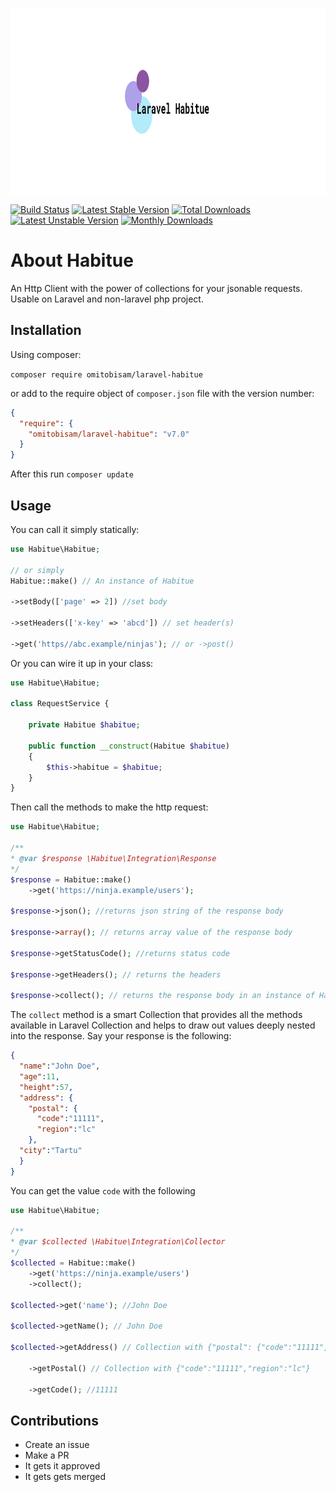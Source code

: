 <p align="center">
<img src="https://github.com/omitobi/assets/blob/master/laravel-habitue-assets/twitter_header_photo_2.png" height="300" align="center" width="100%">
</p>

[![Build Status](https://travis-ci.com/omitobi/laravel-habitue.svg?branch=master)](https://travis-ci.com/omitobi/laravel-habitue)
[![Latest Stable Version](https://poser.pugx.org/omitobisam/laravel-habitue/version)](https://packagist.org/packages/omitobisam/laravel-habitue)
[![Total Downloads](https://poser.pugx.org/omitobisam/laravel-habitue/downloads)](https://packagist.org/packages/omitobisam/laravel-habitue)
[![Latest Unstable Version](https://poser.pugx.org/omitobisam/laravel-habitue/v/unstable)](https://packagist.org/packages/omitobisam/laravel-habitue)
[![Monthly Downloads](https://poser.pugx.org/omitobisam/laravel-habitue/d/monthly)](https://packagist.org/packages/omitobisam/laravel-habitue)

# About Habitue
An Http Client with the power of collections for your jsonable requests. Usable on Laravel and non-laravel php project.

## Installation

Using composer:

`composer require omitobisam/laravel-habitue`

or add to the require object of `composer.json` file with the version number:

```json
{
  "require": {
    "omitobisam/laravel-habitue": "v7.0" 
  }
}
```

After this run `composer update`

## Usage

You can call it simply statically:

```php
use Habitue\Habitue;

// or simply
Habitue::make() // An instance of Habitue

->setBody(['page' => 2]) //set body

->setHeaders(['x-key' => 'abcd']) // set header(s)

->get('https//abc.example/ninjas'); // or ->post() 
```

Or you can wire it up in your class:

```php
use Habitue\Habitue;

class RequestService {
    
    private Habitue $habitue;

    public function __construct(Habitue $habitue)
    {       
        $this->habitue = $habitue;
    }
}
```

Then call the methods to make the http request:

```php
use Habitue\Habitue;

/**
* @var $response \Habitue\Integration\Response
*/
$response = Habitue::make()
    ->get('https://ninja.example/users');

$response->json(); //returns json string of the response body

$response->array(); // returns array value of the response body

$response->getStatusCode(); //returns status code

$response->getHeaders(); // returns the headers

$response->collect(); // returns the response body in an instance of Habitue\Collector 
```

The `collect` method is a smart Collection that provides all the methods available in Laravel Collection and helps to draw out values deeply nested into the response.
Say your response is the following:

```json
{
  "name":"John Doe",
  "age":11,
  "height":57,
  "address": {
    "postal": {
      "code":"11111",
      "region":"lc"
    },
  "city":"Tartu"
  }
}
```

You can get the value `code`  with the following

```php
use Habitue\Habitue;

/**
* @var $collected \Habitue\Integration\Collector
*/
$collected = Habitue::make()
    ->get('https://ninja.example/users')
    ->collect();

$collected->get('name'); //John Doe

$collected->getName(); // John Doe

$collected->getAddress() // Collection with {"postal": {"code":"11111","region":"lc"}, "city":"Tartu"}

    ->getPostal() // Collection with {"code":"11111","region":"lc"}

    ->getCode(); //11111
```

## Contributions

- Create an issue
- Make a PR
- It gets it approved
- It gets gets merged


